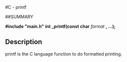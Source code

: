 #C - printf

##SUMMARY

**#include "main.h"**
**int _printf(const char** *format* **, ...);**

## Description
printf is the C language function to do formatted printing.
